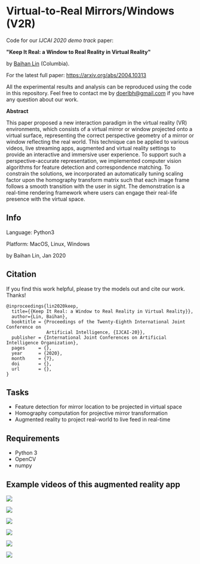 # Virtual-to-Real Mirrors/Windows (V2R)

Code for our *IJCAI 2020 demo track* paper: 

**"Keep It Real: a Window to Real Reality in Virtual Reality"** 

by [Baihan Lin](http://www.columbia.edu/~bl2681/) (Columbia). 



For the latest full paper: https://arxiv.org/abs/2004.10313

All the experimental results and analysis can be reproduced using the code in this repository. Feel free to contact me by doerlbh@gmail.com if you have any question about our work.



**Abstract**

This paper proposed a new interaction paradigm in the virtual reality (VR) environments, which consists of a virtual mirror or window projected onto a virtual surface, representing the correct perspective geometry of a mirror or window reflecting the real world. This technique can be applied to various videos, live streaming apps, augmented and virtual reality settings to provide an interactive and immersive user experience. To support such a perspective-accurate representation, we implemented computer vision algorithms for feature detection and correspondence matching. To constrain the solutions, we incorporated an automatically tuning scaling factor upon the homography transform matrix such that each image frame follows a smooth transition with the user in sight. The demonstration is a real-time rendering framework where users can engage their real-life presence with the virtual space.



## Info

Language: Python3

Platform: MacOS, Linux, Windows

by Baihan Lin, Jan 2020




## Citation

If you find this work helpful, please try the models out and cite our work. Thanks!

    @inproceedings{lin2020keep,
      title={{Keep It Real: a Window to Real Reality in Virtual Reality}},
      author={Lin, Baihan},
      booktitle = {Proceedings of the Twenty-Eighth International Joint Conference on
                   Artificial Intelligence, {IJCAI-20}},
      publisher = {International Joint Conferences on Artificial Intelligence Organization},             
      pages     = {},
      year      = {2020},
      month     = {7},
      doi       = {},
      url       = {},
    }

  




## Tasks

* Feature detection for mirror location to be projected in virtual space
* Homography computation for projective mirror transformation
* Augmented reality to project real-world to live feed in real-time



## Requirements

* Python 3
* OpenCV
* numpy 



## Example videos of this augmented reality app

![](./asset/vid_2.gif "")

![](./asset/vid_3.gif "")

![](./asset/vid_4.gif "")

![](./asset/vid_8.gif "")

![](./asset/vid_1.gif "")

![](./asset/vid_7.gif "")